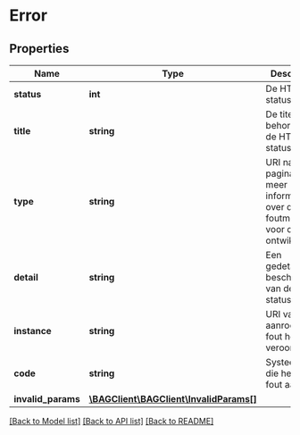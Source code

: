 # Error

## Properties
Name | Type | Description | Notes
------------ | ------------- | ------------- | -------------
**status** | **int** | De HTTP status code. | 
**title** | **string** | De titel behorende bij de HTTP status code. | 
**type** | **string** | URI naar een pagina met meer informatie over deze foutmelding voor de ontwikkelaar. | 
**detail** | **string** | Een gedetailleerde beschrijving van de HTTP status code. | 
**instance** | **string** | URI van de aanroep die fout heeft veroorzaakt. | 
**code** | **string** | Systeem code die het type fout aangeeft. | [optional] 
**invalid_params** | [**\BAGClient\BAGClient\InvalidParams[]**](InvalidParams.md) |  | [optional] 

[[Back to Model list]](../../README.md#documentation-for-models) [[Back to API list]](../../README.md#documentation-for-api-endpoints) [[Back to README]](../../README.md)

